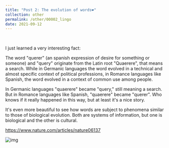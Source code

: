 ```yaml
---
title: "Post 2: The evolution of words❤️"
collection: other
permalink: /other/00002_lingo
date: 2021-09-12
---
```


&nbsp;


I just learned a very interesting fact:

The word "querer" (an spanish expression of desire for something or someone) and "query" originate from the Latin root "Quaerere", that means a search. While in Germanic languages the word evolved in a technical and almost specific context of political professions, in Romance languages like Spanish, the word evolved in a context of common use among people.

In Germanic languages "quaerere" became "query," still meaning a search. But in Romance languages like Spanish, "quaerere" became "querer". Who knows if it really happened in this way, but at least it's a nice story.

It's even more beautiful to see how words are subject to phenomena similar to those of biological evolution. Both are systems of information, but one is biological and the other is cultural.

<https://www.nature.com/articles/nature06137>

![img](/images/general/00002_lingo.jpg)

